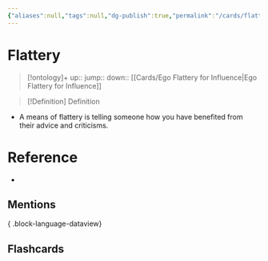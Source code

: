 ```yaml
---
{"aliases":null,"tags":null,"dg-publish":true,"permalink":"/cards/flattery/","dgPassFrontmatter":true}
---
```


# Flattery

> [!ontology]+
> up:: 
> jump:: 
> down:: [[Cards/Ego Flattery for Influence\|Ego Flattery for Influence]]

> [!Definition] Definition
> 

- A means of flattery is telling someone how you have benefited from their advice and criticisms.

# Reference
- 

## Mentions

{ .block-language-dataview}

## Flashcards
